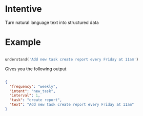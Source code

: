 # Intentive
Turn natural language text into structured data

# Example

```python

understand('Add new task create report every Friday at 11am')

```

Gives you the following output

```json

{
  "frequency": "weekly",
  "intent": "new_task",
  "interval": 1,
  "task": "create report",
  "text": "Add new task create report every Friday at 11am"
}

```
